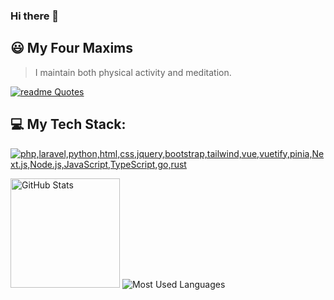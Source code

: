 ### Hi there 👋

<!--
**AdaaWu/AdaaWu** is a ✨ _special_ ✨ repository because its `README.md` (this file) appears on your GitHub profile.

Here are some ideas to get you started:

- 🔭 I’m currently working on ...
- 🌱 I’m currently learning ...
- 👯 I’m looking to collaborate on ...
- 🤔 I’m looking for help with ...
- 💬 Ask me about ...
- 📫 How to reach me: ...
- 😄 Pronouns: ...
- ⚡ Fun fact: ...
-->

## 😃 My Four Maxims

> I maintain both physical activity and meditation.

[![readme Quotes](https://quotes-github-readme.vercel.app/api?theme=dracula&quote=健康的身心靈)](https://github.com/piyushsuthar/github-readme-quotes)



## 💻 My Tech Stack:

[![php,laravel,python,html,css,jquery,bootstrap,tailwind,vue,vuetify,pinia,Next.js,Node.js,JavaScript,TypeScript,go,rust](https://skillicons.dev/icons?i=php,laravel,python,html,css,vuetify,jquery,bootstrap,tailwind,vue,pinia,next,js,ts,nodejs,docker,dotnet,go,rust)](https://skillicons.dev)


<img height=175 alt="GitHub Stats" src="https://github-readme-stats.vercel.app/api?username=AdaaWu&show_icons=true&count_private=true&theme=dark" />

<img width=”100%” alt="Most Used Languages" src="https://github-readme-stats.vercel.app/api/top-langs/?username=AdaaWu&theme=vue-dark&line_height=22&layout=compact&hide=less" />

